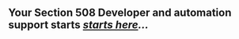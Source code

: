 ## Your Section 508 Developer and automation support starts *[starts here](https://section508coordinators.github.io/Dev-Intro/)...*

